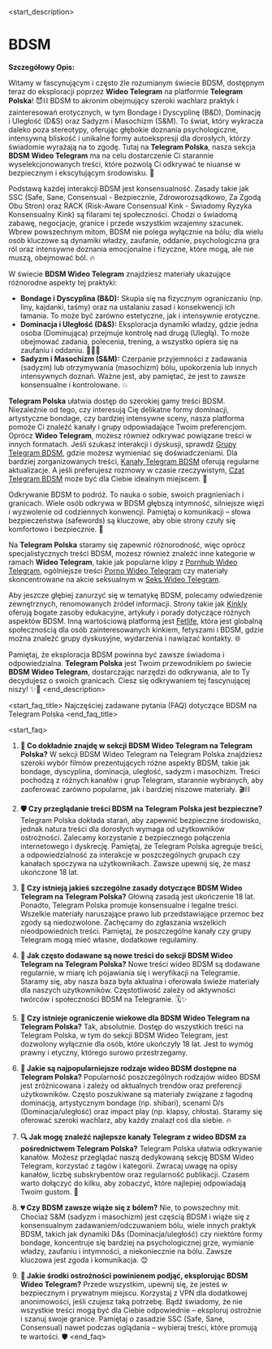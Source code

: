 <start_description>
# BDSM

**Szczegółowy Opis:**

Witamy w fascynującym i często źle rozumianym świecie BDSM, dostępnym teraz do eksploracji poprzez **Wideo Telegram** na platformie **Telegram Polska**! 😈⛓️ BDSM to akronim obejmujący szeroki wachlarz praktyk i zainteresowań erotycznych, w tym Bondage i Dyscyplinę (B&D), Dominację i Uległość (D&S) oraz Sadyzm i Masochizm (S&M). To świat, który wykracza daleko poza stereotypy, oferując głębokie doznania psychologiczne, intensywną bliskość i unikalne formy autoekspresji dla dorosłych, którzy świadomie wyrażają na to zgodę. Tutaj na **Telegram Polska**, nasza sekcja **BDSM Wideo Telegram** ma na celu dostarczenie Ci starannie wyselekcjonowanych treści, które pozwolą Ci odkrywać te niuanse w bezpiecznym i ekscytującym środowisku. 🔞

Podstawą każdej interakcji BDSM jest konsensualność. Zasady takie jak SSC (Safe, Sane, Consensual - Bezpiecznie, Zdroworozsądkowo, Za Zgodą Obu Stron) oraz RACK (Risk-Aware Consensual Kink - Świadomy Ryzyka Konsensualny Kink) są filarami tej społeczności. Chodzi o świadomą zabawę, negocjacje, granice i przede wszystkim wzajemny szacunek. Wbrew powszechnym mitom, BDSM nie polega wyłącznie na bólu; dla wielu osób kluczowe są dynamiki władzy, zaufanie, oddanie, psychologiczna gra ról oraz intensywne doznania emocjonalne i fizyczne, które mogą, ale nie muszą, obejmować ból. 🔥

W świecie **BDSM Wideo Telegram** znajdziesz materiały ukazujące różnorodne aspekty tej praktyki:
*   **Bondage i Dyscyplina (B&D):** Skupia się na fizycznym ograniczaniu (np. liny, kajdanki, taśmy) oraz na ustalaniu zasad i konsekwencji ich łamania. To może być zarówno estetyczne, jak i intensywnie erotyczne.
*   **Dominacja i Uległość (D&S):** Eksploracja dynamiki władzy, gdzie jedna osoba (Dominująca) przejmuje kontrolę nad drugą (Uległą). To może obejmować zadania, polecenia, trening, a wszystko opiera się na zaufaniu i oddaniu. 👑🙇‍♀️
*   **Sadyzm i Masochizm (S&M):** Czerpanie przyjemności z zadawania (sadyzm) lub otrzymywania (masochizm) bólu, upokorzenia lub innych intensywnych doznań. Ważne jest, aby pamiętać, że jest to zawsze konsensualne i kontrolowane. 💥

**Telegram Polska** ułatwia dostęp do szerokiej gamy treści BDSM. Niezależnie od tego, czy interesują Cię delikatne formy dominacji, artystyczne bondage, czy bardziej intensywne sceny, nasza platforma pomoże Ci znaleźć kanały i grupy odpowiadające Twoim preferencjom. Oprócz **Wideo Telegram**, możesz również odkrywać powiązane treści w innych formatach. Jeśli szukasz interakcji i dyskusji, sprawdź [Grupy Telegram BDSM](/grupy/bdsm/), gdzie możesz wymieniać się doświadczeniami. Dla bardziej zorganizowanych treści, [Kanały Telegram BDSM](/kanaly/bdsm/) oferują regularne aktualizacje. A jeśli preferujesz rozmowy w czasie rzeczywistym, [Czat Telegram BDSM](/czat/bdsm/) może być dla Ciebie idealnym miejscem. 💬

Odkrywanie BDSM to podróż. To nauka o sobie, swoich pragnieniach i granicach. Wiele osób odkrywa w BDSM głębszą intymność, silniejsze więzi i wyzwolenie od codziennych konwencji. Pamiętaj o komunikacji – słowa bezpieczeństwa (safewords) są kluczowe, aby obie strony czuły się komfortowo i bezpiecznie. 🚦

Na **Telegram Polska** staramy się zapewnić różnorodność, więc oprócz specjalistycznych treści BDSM, możesz również znaleźć inne kategorie w ramach **Wideo Telegram**, takie jak popularne klipy z [Pornhub Wideo Telegram](/wideo/pornhub/), ogólniejsze treści [Porno Wideo Telegram](/wideo/porno/) czy materiały skoncentrowane na akcie seksualnym w [Seks Wideo Telegram](/wideo/seks/).

Aby jeszcze głębiej zanurzyć się w tematykę BDSM, polecamy odwiedzenie zewnętrznych, renomowanych źródeł informacji. Strony takie jak [Kinkly](https://www.kinkly.com) oferują bogate zasoby edukacyjne, artykuły i porady dotyczące różnych aspektów BDSM. Inną wartościową platformą jest [Fetlife](https://fetlife.com), która jest globalną społecznością dla osób zainteresowanych kinkiem, fetyszami i BDSM, gdzie można znaleźć grupy dyskusyjne, wydarzenia i nawiązać kontakty. 🌐

Pamiętaj, że eksploracja BDSM powinna być zawsze świadoma i odpowiedzialna. **Telegram Polska** jest Twoim przewodnikiem po świecie **BDSM Wideo Telegram**, dostarczając narzędzi do odkrywania, ale to Ty decydujesz o swoich granicach. Ciesz się odkrywaniem tej fascynującej niszy! ✨🚀
<end_description>

<start_faq_title>
Najczęściej zadawane pytania (FAQ) dotyczące BDSM na Telegram Polska
<end_faq_title>

<start_faq>
1. **🧐 Co dokładnie znajdę w sekcji BDSM Wideo Telegram na Telegram Polska?**
W sekcji BDSM Wideo Telegram na Telegram Polska znajdziesz szeroki wybór filmów prezentujących różne aspekty BDSM, takie jak bondage, dyscyplina, dominacja, uległość, sadyzm i masochizm. Treści pochodzą z różnych kanałów i grup Telegram, starannie wybranych, aby zaoferować zarówno popularne, jak i bardziej niszowe materiały. 🎬⛓️

2. **🛡️ Czy przeglądanie treści BDSM na Telegram Polska jest bezpieczne?**
Telegram Polska dokłada starań, aby zapewnić bezpieczne środowisko, jednak natura treści dla dorosłych wymaga od użytkowników ostrożności. Zalecamy korzystanie z bezpiecznego połączenia internetowego i dyskrecję. Pamiętaj, że Telegram Polska agreguje treści, a odpowiedzialność za interakcje w poszczególnych grupach czy kanałach spoczywa na użytkownikach. Zawsze upewnij się, że masz ukończone 18 lat.

3. **📜 Czy istnieją jakieś szczególne zasady dotyczące BDSM Wideo Telegram na Telegram Polska?**
Główną zasadą jest ukończenie 18 lat. Ponadto, Telegram Polska promuje konsensualne i legalne treści. Wszelkie materiały naruszające prawo lub przedstawiające przemoc bez zgody są niedozwolone. Zachęcamy do zgłaszania wszelkich nieodpowiednich treści. Pamiętaj, że poszczególne kanały czy grupy Telegram mogą mieć własne, dodatkowe regulaminy.

4. **🔄 Jak często dodawane są nowe treści do sekcji BDSM Wideo Telegram na Telegram Polska?**
Nowe treści wideo BDSM są dodawane regularnie, w miarę ich pojawiania się i weryfikacji na Telegramie. Staramy się, aby nasza baza była aktualna i oferowała świeże materiały dla naszych użytkowników. Częstotliwość zależy od aktywności twórców i społeczności BDSM na Telegramie. 🗓️✨

5. **🔞 Czy istnieje ograniczenie wiekowe dla BDSM Wideo Telegram na Telegram Polska?**
Tak, absolutnie. Dostęp do wszystkich treści na Telegram Polska, w tym do sekcji BDSM Wideo Telegram, jest dozwolony wyłącznie dla osób, które ukończyły 18 lat. Jest to wymóg prawny i etyczny, którego surowo przestrzegamy.

6. **🤔 Jakie są najpopularniejsze rodzaje wideo BDSM dostępne na Telegram Polska?**
Popularność poszczególnych rodzajów wideo BDSM jest zróżnicowana i zależy od aktualnych trendów oraz preferencji użytkowników. Często poszukiwane są materiały związane z łagodną dominacją, artystycznym bondage (np. shibari), scenami D/s (Dominacja/uległość) oraz impact play (np. klapsy, chłosta). Staramy się oferować szeroki wachlarz, aby każdy znalazł coś dla siebie. 🔥

7. **🔍 Jak mogę znaleźć najlepsze kanały Telegram z wideo BDSM za pośrednictwem Telegram Polska?**
Telegram Polska ułatwia odkrywanie kanałów. Możesz przeglądać naszą dedykowaną sekcję BDSM Wideo Telegram, korzystać z tagów i kategorii. Zwracaj uwagę na opisy kanałów, liczbę subskrybentów oraz regularność publikacji. Czasem warto dołączyć do kilku, aby zobaczyć, które najlepiej odpowiadają Twoim gustom. 🚀

8. **💔 Czy BDSM zawsze wiąże się z bólem?**
Nie, to powszechny mit. Chociaż S&M (sadyzm i masochizm) jest częścią BDSM i wiąże się z konsensualnym zadawaniem/odczuwaniem bólu, wiele innych praktyk BDSM, takich jak dynamiki D&s (Dominacja/uległość) czy niektóre formy bondage, koncentruje się bardziej na psychologicznej grze, wymianie władzy, zaufaniu i intymności, a niekoniecznie na bólu. Zawsze kluczowa jest zgoda i komunikacja. 😊

9. **🚦 Jakie środki ostrożności powinienem podjąć, eksplorując BDSM Wideo Telegram?**
Przede wszystkim, upewnij się, że jesteś w bezpiecznym i prywatnym miejscu. Korzystaj z VPN dla dodatkowej anonimowości, jeśli czujesz taką potrzebę. Bądź świadomy, że nie wszystkie treści mogą być dla Ciebie odpowiednie – eksploruj ostrożnie i szanuj swoje granice. Pamiętaj o zasadzie SSC (Safe, Sane, Consensual) nawet podczas oglądania – wybieraj treści, które promują te wartości. 🛡️
<end_faq>